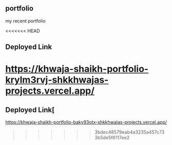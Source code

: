 ## portfolio
my recent portfolio

<<<<<<< HEAD
## Deployed Link
https://khwaja-shaikh-portfolio-krylm3rvj-shkkhwajas-projects.vercel.app/
=======
## Deployed Link[
https://khwaja-shaikh-portfolio-baky93otx-shkkhwajas-projects.vercel.app/
>>>>>>> 3bdec48579eab4a3235a457c733b5de5f6117ee2
